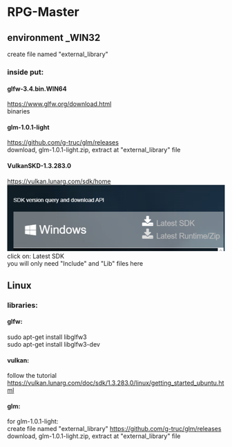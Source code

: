 # RPG-Master

## environment _WIN32
create file named "external_library"

### inside put:
#### glfw-3.4.bin.WIN64

https://www.glfw.org/download.html
\
binaries

#### glm-1.0.1-light
https://github.com/g-truc/glm/releases
\
download, glm-1.0.1-light.zip, extract at "external_library" file

#### VulkanSKD-1.3.283.0
https://vulkan.lunarg.com/sdk/home
![alt text](image.png)
click on: Latest SDK
\
you will only need "Include" and "Lib" files here

## Linux

### libraries:

#### glfw:
sudo apt-get install libglfw3 
\
sudo apt-get install libglfw3-dev

#### vulkan:
follow the tutorial \
https://vulkan.lunarg.com/doc/sdk/1.3.283.0/linux/getting_started_ubuntu.html

#### glm:
for glm-1.0.1-light:
\
create file named "external_library"
https://github.com/g-truc/glm/releases
\
download, glm-1.0.1-light.zip, extract at "external_library" file